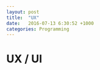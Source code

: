 ```yaml
---
layout: post
title:  "UX"
date:   2016-07-13 6:30:52 +1000
categories: Programming
---
```


UX / UI
=======
